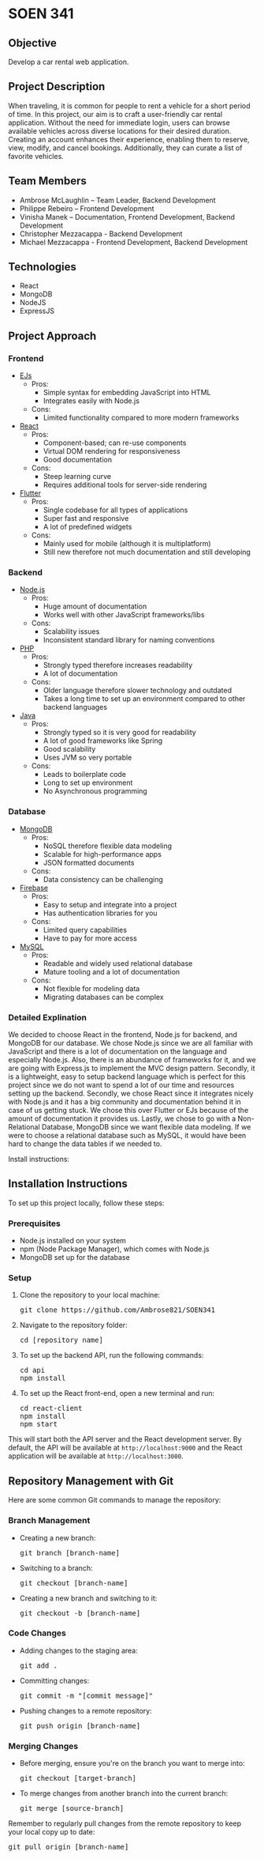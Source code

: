 <H1>SOEN 341</H1>
<h2>Objective</h2>
Develop a car rental web application.
<h2>Project Description</h2>
<p>When traveling, it is common for people to rent a vehicle for a short period of time. In this project, our aim is to craft a user-friendly car rental application. Without the need for immediate login, users can browse available vehicles across diverse locations for their desired duration. Creating an account enhances their experience, enabling them to reserve, view, modify, and cancel bookings. Additionally, they can curate a list of favorite vehicles.</p>
<h2>Team Members</h2>
<ul>
  <li>Ambrose McLaughlin – Team Leader, Backend Development</li>
  <li>Philippe Rebeiro – Frontend Development</li>
  <li>Vinisha Manek – Documentation, Frontend Development, Backend Development</li>
  <li>Christopher Mezzacappa - Backend Development</li>
  <li>Michael Mezzacappa - Frontend Development, Backend Development</li>
</ul>
<h2>Technologies</h2>
<ul>
  <li>React</li>
  <li>MongoDB</li>
  <li>NodeJS</li>
  <li>ExpressJS</li>
</ul>

<h2>Project Approach</h3>

  <h3><strong>Frontend</strong></h3>
  <ul>
    <li><u>EJs</u>
      <ul>
        <li>Pros:
          <ul>
            <li>Simple syntax for embedding JavaScript into HTML</li>
            <li>Integrates easily with Node.js</li>
          </ul>
        </li>
        <li>Cons:
          <ul>
            <li>Limited functionality compared to more modern frameworks</li>
          </ul>
        </li>
      </ul>
    </li>
    <li><u>React</u>
      <ul>
        <li>Pros:
          <ul>
            <li>Component-based; can re-use components</li>
            <li>Virtual DOM rendering for responsiveness</li>
            <li>Good documentation</li>
          </ul>
        </li>
        <li>Cons:
          <ul>
            <li>Steep learning curve</li>
            <li>Requires additional tools for server-side rendering</li>
          </ul>
        </li>
      </ul>
    </li>
    <li><u>Flutter</u>
      <ul>
        <li>Pros:
          <ul>
            <li>Single codebase for all types of applications</li>
            <li>Super fast and responsive</li>
            <li>A lot of predefined widgets</li>
          </ul>
        </li>
        <li>Cons:
          <ul>
            <li>Mainly used for mobile (although it is multiplatform)</li>
            <li>Still new therefore not much documentation and still developing</li>
          </ul>
        </li>
      </ul>
    </li>
  </ul>

  <h3><strong>Backend</strong></h3>
  <ul>
    <li><u>Node.js</u>
      <ul>
        <li>Pros:
          <ul>
            <li>Huge amount of documentation</li>
            <li>Works well with other JavaScript frameworks/libs</li>
          </ul>
        </li>
        <li>Cons:
          <ul>
            <li>Scalability issues</li>
            <li>Inconsistent standard library for naming conventions</li>
          </ul>
        </li>
      </ul>
    </li>
    <li><u>PHP</u>
      <ul>
        <li>Pros:
          <ul>
            <li>Strongly typed therefore increases readability</li>
            <li>A lot of documentation</li>
          </ul>
        </li>
        <li>Cons:
          <ul>
            <li>Older language therefore slower technology and outdated</li>
            <li>Takes a long time to set up an environment compared to other backend languages</li>
          </ul>
        </li>
      </ul>
    </li>
    <li><u>Java</u>
      <ul>
        <li>Pros:
          <ul>
            <li>Strongly typed so it is very good for readability</li>
            <li>A lot of good frameworks like Spring</li>
            <li>Good scalability</li>
            <li>Uses JVM so very portable</li>
          </ul>
        </li>
        <li>Cons:
          <ul>
            <li>Leads to boilerplate code</li>
            <li>Long to set up environment</li>
            <li>No Asynchronous programming</li>
          </ul>
        </li>
      </ul>
    </li>
  </ul>

  <h3><strong>Database</strong></h3>
  <ul>
    <li><u>MongoDB</u>
      <ul>
        <li>Pros:
          <ul>
            <li>NoSQL therefore flexible data modeling</li>
            <li>Scalable for high-performance apps</li>
            <li>JSON formatted documents</li>
          </ul>
        </li>
        <li>Cons:
          <ul>
            <li>Data consistency can be challenging</li>
          </ul>
        </li>
      </ul>
    </li>
    <li><u>Firebase</u>
      <ul>
        <li>Pros:
          <ul>
            <li>Easy to setup and integrate into a project</li>
            <li>Has authentication libraries for you</li>
          </ul>
        </li>
        <li>Cons:
          <ul>
            <li>Limited query capabilities</li>
            <li>Have to pay for more access</li>
          </ul>
        </li>
      </ul>
    </li>
    <li><u>MySQL</u>
      <ul>
        <li>Pros:
          <ul>
            <li>Readable and widely used relational database</li>
            <li>Mature tooling and a lot of documentation</li>
          </ul>
        </li>
        <li>Cons:
          <ul>
            <li>Not flexible for modeling data</li>
            <li>Migrating databases can be complex</li>
          </ul>
        </li>
      </ul>
    </li>
  </ul>
<h3> Detailed Explination </h3>
  <p>We decided to choose React in the frontend, Node.js for backend, and MongoDB for our database. We chose Node.js since we are all familiar with JavaScript and there is a lot of documentation on the language and especially Node.js. Also, there is an abundance of frameworks for it, and we are going with Express.js to implement the MVC design pattern. Secondly, it is a lightweight, easy to setup backend language which is perfect for this project since we do not want to spend a lot of our time and resources setting up the backend. Secondly, we chose React since it integrates nicely with Node.js and it has a big community and documentation behind it in case of us getting stuck. We chose this over Flutter or EJs because of the amount of documentation it provides us. Lastly, we chose to go with a Non-Relational Database, MongoDB since we want flexible data modeling. If we were to choose a relational database such as MySQL, it would have been hard to change the data tables if we needed to.
  </p>



Install instructions:
<h2>Installation Instructions</h2>
<p>To set up this project locally, follow these steps:</p>
<h3>Prerequisites</h3>
<ul>
  <li>Node.js installed on your system</li>
  <li>npm (Node Package Manager), which comes with Node.js</li>
  <li>MongoDB set up for the database</li>
</ul>
<h3>Setup</h3>
<ol>
  <li>Clone the repository to your local machine:</li>
  <pre>git clone https://github.com/Ambrose821/SOEN341</pre>
  <li>Navigate to the repository folder:</li>
  <pre>cd [repository name]</pre>
  <li>To set up the backend API, run the following commands:</li>
  <pre>cd api<br>npm install</pre>
  <li>To set up the React front-end, open a new terminal and run:</li>
  <pre>cd react-client<br>npm install<br>npm start</pre>
</ol>
<p>This will start both the API server and the React development server. By default, the API will be available at <code>http://localhost:9000</code> and the React application will be available at <code>http://localhost:3000</code>. </p>




<h2>Repository Management with Git</h2>
<p>Here are some common Git commands to manage the repository:</p>
<h3>Branch Management</h3>
<ul>
  <li>Creating a new branch:</li>
  <pre>git branch [branch-name]</pre>
  <li>Switching to a branch:</li>
  <pre>git checkout [branch-name]</pre>
  <li>Creating a new branch and switching to it:</li>
  <pre>git checkout -b [branch-name]</pre>
</ul>
<h3>Code Changes</h3>
<ul>
  <li>Adding changes to the staging area:</li>
  <pre>git add .</pre>
  <li>Committing changes:</li>
  <pre>git commit -m "[commit message]"</pre>
  <li>Pushing changes to a remote repository:</li>
  <pre>git push origin [branch-name]</pre>
</ul>
<h3>Merging Changes</h3>
<ul>
  <li>Before merging, ensure you're on the branch you want to merge into:</li>
  <pre>git checkout [target-branch]</pre>
  <li>To merge changes from another branch into the current branch:</li>
  <pre>git merge [source-branch]</pre>
</ul>
<p>Remember to regularly pull changes from the remote repository to keep your local copy up to date:</p>
<pre>git pull origin [branch-name]</pre>
